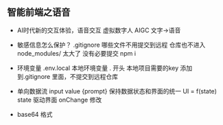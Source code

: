 ## 智能前端之语音
- AI时代新的交互体验，语音交互
  虚拟数字人 AIGC 文字->语音

- 敏感信息怎么保护？
  .gitignore 哪些文件不用提交到远程 仓库也不进入  
  node_modules/ 太大了  没有必要提交 npm i
- 环境变量
  .env.local 本地环境变量 . 开头 本地项目需要的key
  添加到.gitignore 里面，不提交到远程仓库

- 单向数据流
  input value {prompt}
  保持数据状态和界面的统一
  UI = f(state) state 驱动界面
  onChange 修改

- base64 格式
   